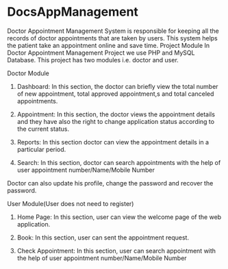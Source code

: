# DocsAppManagement
Doctor Appointment Management System is responsible for keeping all the records of doctor appointments that are taken by users. This system helps the patient take an appointment online and save time. 
Project Module
In Doctor Appointment Management Project we use PHP and MySQL Database. This project has two modules i.e. doctor and user.

Doctor Module

1. Dashboard:  In this section, the doctor can briefly view the total number of new appointment, total approved appointment,s and total canceled appointments.

2. Appointment: In this section, the doctor views the appointment details and they have also the right to change application status according to the current status.

3. Reports: In this section doctor can view the appointment details in a particular period.

4. Search: In this section, doctor can search appointments with the help of user appointment number/Name/Mobile Number

Doctor can also update his profile, change the password and recover the password.

User Module(User does not need to register)

1. Home Page: In this section, user can view the welcome page of the web application.

2. Book: In this section, user can sent the appointment request.

3. Check Appointment: In this section, user can search appointment with the help of user appointment number/Name/Mobile Number

